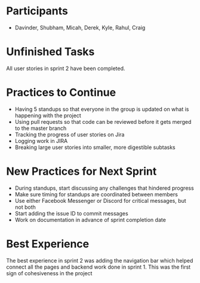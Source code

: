 # Participants
* Davinder, Shubham, Micah, Derek, Kyle, Rahul, Craig
# Unfinished Tasks
All user stories in sprint 2 have been completed.
# Practices to Continue
* Having 5 standups so that everyone in the group is updated on what is happening with the project
* Using pull requests so that code can be reviewed before it gets merged to the master branch
* Tracking the progress of user stories on Jira
* Logging work in JIRA
* Breaking large user stories into smaller, more digestible subtasks

# New Practices for Next Sprint
* During standups, start discussing any challenges that hindered progress
* Make sure timing for standups are coordinated between members
* Use either Facebook Messenger or Discord for critical messages, but not both
* Start adding the issue ID to commit messages
* Work on documentation in advance of sprint completion date
# Best Experience
The best experience in sprint 2 was adding the navigation bar which helped connect all the pages and backend work done in sprint 1. This was the first sign of cohesiveness in the project